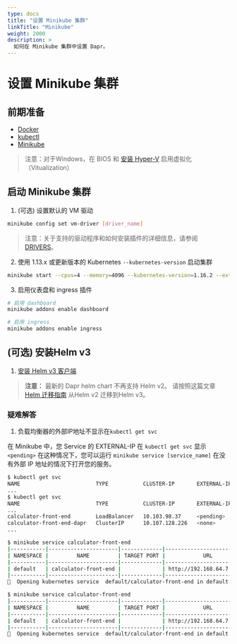 ```yaml
---
type: docs
title: "设置 Minikube 集群"
linkTitle: "Minikube"
weight: 2000
description: >
  如何在 Minikube 集群中设置 Dapr。
---
```


# 设置 Minikube 集群

## 前期准备

- [Docker](https://docs.docker.com/install/)
- [kubectl](https://kubernetes.io/docs/tasks/tools/install-kubectl/)
- [Minikube](https://minikube.sigs.k8s.io/docs/start/)

> 注意：对于Windows，在 BIOS 和 [安装 Hyper-V](https://docs.microsoft.com/en-us/virtualization/hyper-v-on-windows/quick-start/enable-hyper-v) 启用虚拟化（Vitualization）

## 启动 Minikube 集群

1. (可选) 设置默认的 VM 驱动

```bash
minikube config set vm-driver [driver_name]
```

> 注意：关于支持的驱动程序和如何安装插件的详细信息，请参阅 [DRIVERS](https://minikube.sigs.k8s.io/docs/reference/drivers/)。

2. 使用 1.13.x 或更新版本的 Kubernetes `--kubernetes-version` 启动集群

```bash
minikube start --cpus=4 --memory=4096 --kubernetes-version=1.16.2 --extra-config=apiserver.authorization-mode=RBAC
```

3. 启用仪表盘和 ingress 插件

```bash
# 启用 dashboard
minikube addons enable dashboard

# 启用 ingress
minikube addons enable ingress
```

## (可选) 安装Helm v3

1. [安装 Helm v3 客户端](https://helm.sh/docs/intro/install/)

> **注意：** 最新的 Dapr helm chart 不再支持 Helm v2。 请按照这篇文章 [Helm 迁移指南](https://helm.sh/blog/migrate-from-helm-v2-to-helm-v3/) 从Helm v2 迁移到Helm v3。

### 疑难解答

1. 负载均衡器的外部IP地址不显示在`kubectl get svc`

在 Minikube 中，您 Service 的 EXTERNAL-IP 在 `kubectl get svc` 显示 `<pending>` 在这种情况下，您可以运行 `minikube service [service_name]` 在没有外部 IP 地址的情况下打开您的服务。

```bash
$ kubectl get svc
NAME                        TYPE           CLUSTER-IP       EXTERNAL-IP   PORT(S)            AGE
...
$ kubectl get svc
NAME                        TYPE           CLUSTER-IP       EXTERNAL-IP   PORT(S)            AGE
...
calculator-front-end        LoadBalancer   10.103.98.37     <pending>     80:30534/TCP       25h
calculator-front-end-dapr   ClusterIP      10.107.128.226   <none>        80/TCP,50001/TCP   25h
...

$ minikube service calculator-front-end
|-----------|----------------------|-------------|---------------------------|
| NAMESPACE |         NAME         | TARGET PORT |            URL            |
|-----------|----------------------|-------------|---------------------------|
| default   | calculator-front-end |             | http://192.168.64.7:30534 |
|-----------|----------------------|-------------|---------------------------|
🎉  Opening kubernetes service  default/calculator-front-end in default browser...

$ minikube service calculator-front-end
|-----------|----------------------|-------------|---------------------------|
| NAMESPACE |         NAME         | TARGET PORT |            URL            |
|-----------|----------------------|-------------|---------------------------|
| default   | calculator-front-end |             | http://192.168.64.7:30534 |
|-----------|----------------------|-------------|---------------------------|
🎉  Opening kubernetes service  default/calculator-front-end in default browser...
```

